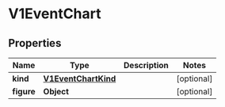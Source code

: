 
# V1EventChart

## Properties
Name | Type | Description | Notes
------------ | ------------- | ------------- | -------------
**kind** | [**V1EventChartKind**](V1EventChartKind.md) |  |  [optional]
**figure** | **Object** |  |  [optional]



